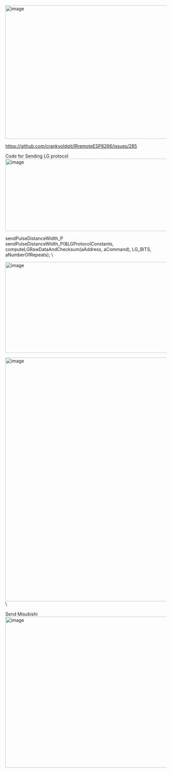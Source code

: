 <img width="774" height="415" alt="image" src="https://github.com/user-attachments/assets/9fee9f2a-2365-49b8-9ece-8867fc1b0951" />

https://github.com/crankyoldgit/IRremoteESP8266/issues/285

Code for Sending LG protocol
<img width="961" height="225" alt="image" src="https://github.com/user-attachments/assets/a24e6615-485c-42ee-9afa-f005f908675e" />

sendPulseDistanceWidth_P \
sendPulseDistanceWidth_P(&LGProtocolConstants, computeLGRawDataAndChecksum(aAddress, aCommand), LG_BITS, aNumberOfRepeats); \

<img width="1072" height="283" alt="image" src="https://github.com/user-attachments/assets/dda2d1be-512c-48d2-a2f6-53507bf37337" />


<img width="1227" height="758" alt="image" src="https://github.com/user-attachments/assets/fc94c84f-abf2-43f7-bd2c-1d3eecc28a72" /> \

Send Misubishi
<img width="972" height="469" alt="image" src="https://github.com/user-attachments/assets/1c29a816-de8d-4a00-9b38-9eba6634133a" />



